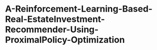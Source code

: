 # A-Reinforcement-Learning-Based-Real-EstateInvestment-Recommender-Using-ProximalPolicy-Optimization
